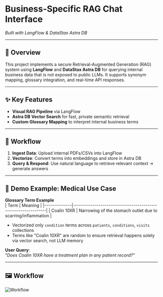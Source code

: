 # Business-Specific RAG Chat Interface  
*Built with LangFlow & DataStax Astra DB*

---

## 📖 Overview  
This project implements a secure Retrieval-Augmented Generation (RAG) system using **LangFlow** and **DataStax Astra DB** for querying internal business data that is not exposed to public LLMs. It supports synonym mapping, glossary integration, and real-time API responses.

---

## ✨ Key Features  
- **Visual RAG Pipeline** via LangFlow  
- **Astra DB Vector Search** for fast, private semantic retrieval  
- **Custom Glossary Mapping** to interpret internal business terms

---

## 🧠 Workflow  
1. **Ingest Data**: Upload internal PDFs/CSVs into LangFlow  
2. **Vectorize**: Convert terms into embeddings and store in Astra DB  
3. **Query & Respond**: Use natural language to retrieve relevant context → generate answers

---

## 🔬 Demo Example: Medical Use Case  

**Glossary Term Example**  
| Term         | Meaning                                                        |
|--------------|----------------------------------------------------------------|
| Coalin 10XR  | Narrowing of the stomach outlet due to scarring/inflammation  |

- Vectorized only `condition` terms across `patients`, `conditions`, `visits` collections  
- Terms like "Coalin 10XR" are random to ensure retrieval happens solely via vector search, not LLM memory

**User Query**:  
*"Does Coalin 10XR have a treatment plan in any patient record?"*

---

## 🖼️ Workflow   
![Workflow](Langflow.png)
